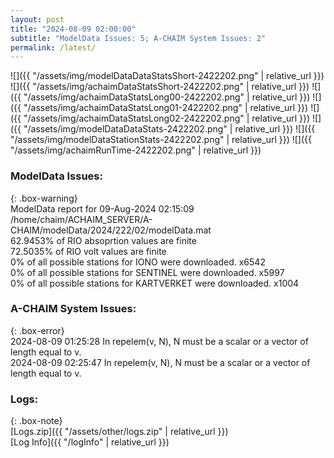 ```yaml
---
layout: post
title: "2024-08-09 02:00:00"
subtitle: "ModelData Issues: 5; A-CHAIM System Issues: 2"
permalink: /latest/
---
```


![]({{ "/assets/img/modelDataDataStatsShort-2422202.png" | relative_url }})
![]({{ "/assets/img/achaimDataStatsShort-2422202.png" | relative_url }})
![]({{ "/assets/img/achaimDataStatsLong00-2422202.png" | relative_url }})
![]({{ "/assets/img/achaimDataStatsLong01-2422202.png" | relative_url }})
![]({{ "/assets/img/achaimDataStatsLong02-2422202.png" | relative_url }})
![]({{ "/assets/img/modelDataDataStats-2422202.png" | relative_url }})
![]({{ "/assets/img/modelDataStationStats-2422202.png" | relative_url }})
![]({{ "/assets/img/achaimRunTime-2422202.png" | relative_url }})


### ModelData Issues:  
  
{: .box-warning}  
 ModelData report for 09-Aug-2024 02:15:09   
 /home/chaim/ACHAIM_SERVER/A-CHAIM/modelData/2024/222/02/modelData.mat   
 62.9453% of RIO absoprtion values are finite   
 72.5035% of RIO volt values are finite   
 0% of all possible stations for IONO were downloaded. x6542   
 0% of all possible stations for SENTINEL were downloaded. x5997   
 0% of all possible stations for KARTVERKET were downloaded. x1004   
  
### A-CHAIM System Issues:  
  
{: .box-error}  
2024-08-09 01:25:28 In repelem(v, N), N must be a scalar or a vector of length equal to v.  
2024-08-09 02:25:47 In repelem(v, N), N must be a scalar or a vector of length equal to v.  

### Logs:  
  
{: .box-note}  
[Logs.zip]({{ "/assets/other/logs.zip" | relative_url }})  
[Log Info]({{ "/logInfo" | relative_url }})  
